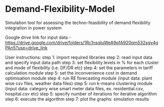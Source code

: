# Demand-Flexibility-Model
Simulation tool for assessing the techno-feasibility of demand flexibility integration in power system


Google drive link for input data - https://drive.google.com/drive/folders/1Rc1nsgIuWeA9pfA920qm532xgv4gPAn5?usp=drive_link

User instructions:
step 1: import required libraries
step 2: read input data and specify input data path
step 3: set flexibility levels in % for each cluster and mode of flexibility (i.e. DF/DR etc)
step 4: set the parameters in tariff calculation module
step 5: set the inconvenience cost in demand optimisation module
step 4: run RE forecasting module (input data: plant wise csv files, weather data files)
step 5: run k-means clustering module (input data: category wise smart meter data files, ex. residential.csv, hospital.csv etc)
step 5: specify number of iterations for iterative algorithm 
step 6: execute the algorithm 
step 7: plot the graphs: simulation results

